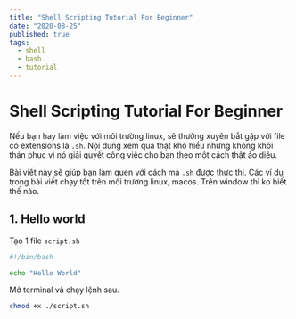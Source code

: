 ```yaml
---
title: "Shell Scripting Tutorial For Beginner"
date: "2020-08-25"
published: true
tags:
  - shell
  - bash
  - tutorial
---
```


# Shell Scripting Tutorial For Beginner

Nếu bạn hay làm việc với môi trường linux, sẽ thường xuyên bắt gặp với file có extensions là `.sh`. Nội dung xem qua thật khó hiểu nhưng không khỏi thán phục vì nó giải quyết công việc cho bạn theo một cách thật ảo diệu. 

Bài viết này sẽ giúp bạn làm quen với cách mà `.sh` được thực thi.
Các ví dụ trong bài viết chạy tốt trên môi trường linux, macos. Trên window thì ko biết thế nào. 

## 1. Hello world

Tạo 1 file `script.sh` 
```bash
#!/bin/bash

echo "Hello World"
```

Mở terminal và chạy lệnh sau.
```bash
chmod +x ./script.sh
```
<!--stackedit_data:
eyJoaXN0b3J5IjpbLTQ0ODQxOTc1Ml19
-->